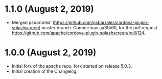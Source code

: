# 1.1.0 (August 2, 2019)
- Merged psbarrales' (https://github.com/psbarrales/cordova-plugin-splashscreen) master branch. Commit was aa3fb60, for the pull request https://github.com/apache/cordova-plugin-splashscreen/pull/124.

# 1.0.0 (August 2, 2019)
- Initial fork of the apache repo. fork started on release 5.0.3.
- Initial creation of the Changelog.
